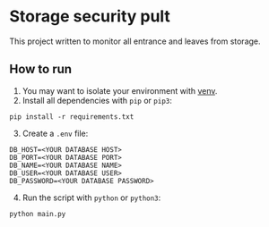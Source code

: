 # Storage security pult
This project written to monitor all entrance and leaves from storage.

## How to run
1. You may want to isolate your environment with [venv](https://docs.python.org/3/library/venv.html).
2. Install all dependencies with `pip` or `pip3`:
```
pip install -r requirements.txt
```
3. Create a `.env` file:
```
DB_HOST=<YOUR DATABASE HOST>
DB_PORT=<YOUR DATABASE PORT>
DB_NAME=<YOUR DATABASE NAME>
DB_USER=<YOUR DATABASE USER>
DB_PASSWORD=<YOUR DATABASE PASSWORD>
```
4. Run the script with `python` or `python3`:
```
python main.py
```